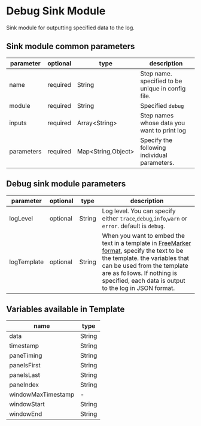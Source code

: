 # Debug Sink Module

Sink module for outputting specified data to the log.

## Sink module common parameters

| parameter  | optional | type                | description                                       |
|------------|----------|---------------------|---------------------------------------------------|
| name       | required | String              | Step name. specified to be unique in config file. |
| module     | required | String              | Specified `debug`                                 |
| inputs     | required | Array<String\>      | Step names whose data you want to print log       |
| parameters | required | Map<String,Object\> | Specify the following individual parameters.      |

## Debug sink module parameters

| parameter   | optional | type   | description                                                                                                                                                                                                                                                                         |
|-------------|----------|--------|-------------------------------------------------------------------------------------------------------------------------------------------------------------------------------------------------------------------------------------------------------------------------------------|
| logLevel    | optional | String | Log level. You can specify either `trace`,`debug`,`info`,`warn` or `error`. default is `debug`.                                                                                                                                                                                     |
| logTemplate | optional | String | When you want to embed the text in a template in [FreeMarker format](https://freemarker.apache.org/), specify the text to be the template. the variables that can be used from the template are as follows. If nothing is specified, each data is output to the log in JSON format. |

## Variables available in Template

| name               | type   |
|--------------------|--------|
| data               | String |
| timestamp          | String |
| paneTiming         | String |
| paneIsFirst        | String |
| paneIsLast         | String |
| paneIndex          | String |
| windowMaxTimestamp | -      |
| windowStart        | String |
| windowEnd          | String |
